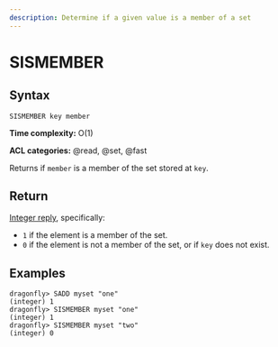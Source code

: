 ```yaml
---
description: Determine if a given value is a member of a set
---
```


# SISMEMBER

## Syntax

    SISMEMBER key member

**Time complexity:** O(1)

**ACL categories:** @read, @set, @fast

Returns if `member` is a member of the set stored at `key`.

## Return

[Integer reply](https://redis.io/docs/reference/protocol-spec/#integers), specifically:

* `1` if the element is a member of the set.
* `0` if the element is not a member of the set, or if `key` does not exist.

## Examples

```shell
dragonfly> SADD myset "one"
(integer) 1
dragonfly> SISMEMBER myset "one"
(integer) 1
dragonfly> SISMEMBER myset "two"
(integer) 0
```
